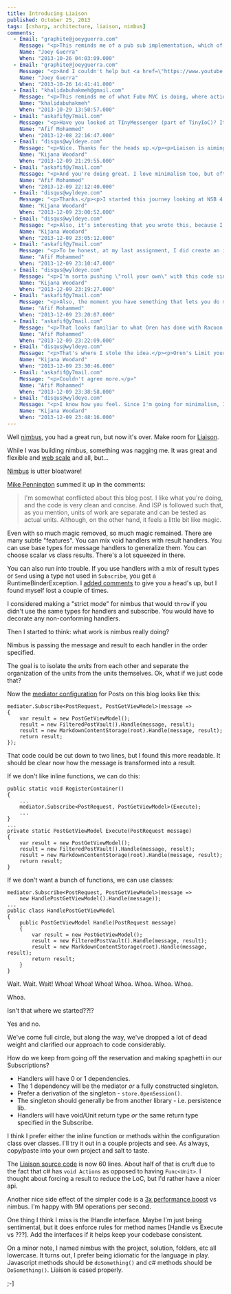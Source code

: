 ```yaml
---
title: Introducing Liaison
published: October 25, 2013
tags: [csharp, architecture, liaison, nimbus]
comments:
  - Email: "graphite@joeyguerra.com"
    Message: "<p>This reminds me of a pub sub implementation, which of course, I LOVE!</p>"
    Name: "Joey Guerra"
    When: "2013-10-26 04:03:09.000"
  - Email: "graphite@joeyguerra.com"
    Message: "<p>And I couldn't help but <a href=\"https://www.youtube.com/watch?v=b2F-DItXtZs\" rel=\"nofollow\">https://www.youtube.com/watch?v...</a> to the web scale link.</p>"
    Name: "Joey Guerra"
    When: "2013-10-26 14:41:41.000"
  - Email: "khalidabuhakmeh@gmail.com"
    Message: "<p>This reminds me of what Fubu MVC is doing, where actions can be chained. I am still on the fence of whether I would use something like this or not, since the cognitive overhead might not be worth the addition of the code.</p>"
    Name: "khalidabuhakmeh"
    When: "2013-10-29 13:50:57.000"
  - Email: "askafif@y7mail.com"
    Message: "<p>Have you looked at TInyMessenger (part of TinyIoC)? Its a more full fledged in memory bus with pub sub semantics, all rolled into one file.</p>"
    Name: "Afif Mohammed"
    When: "2013-12-08 22:16:47.000"
  - Email: "disqus@wyldeye.com"
    Message: "<p>Nice. Thanks for the heads up.</p><p>Liaison is aiming to find a minimum level of abstraction. It's more an exercise in understanding than anything. For instance, just responding to this comment, I've thought of a couple way to further simplify my stack. :-]</p>"
    Name: "Kijana Woodard"
    When: "2013-12-09 21:29:55.000"
  - Email: "askafif@y7mail.com"
    Message: "<p>And you're doing great. I love minimalism too, but often, in that pursuit I think I am probably going to miss out on important concerns that are there for a reason in other libraries. I am searching hard for a great in memory bus, that lets me do true event driven programming (think NSB API), where one can do a send and publish, and send is from 1 to many, handled by only one, and publish is from one and only one, handled by zero to many. The hardest I find in this pursuit is implementing Unit of work around the message handler, and still keeping it dead simple.</p>"
    Name: "Afif Mohammed"
    When: "2013-12-09 22:12:40.000"
  - Email: "disqus@wyldeye.com"
    Message: "<p>Thanks.</p><p>I started this journey looking at NSB 4.0 \"In Memory Publish\" and realized I really wanted to do Send, which it didn't have. I didn't realize how far that would take me. :-]</p><p>I started out with nimbus (<a href=\"https://kijanawoodard.com/introducing-nimbus/\" rel=\"nofollow\">https://kijanawoodard.com/intro...</a>) so that I could register handlers for messages anywhere, like nsb. What I quickly realized is that you get into cases like \"I need the handlers to run in a particular order\", \"This handler needs two parameters\", \"This handler needs zero parameters\", \"This handler uses the result of the work of the first 3 handlers (an Event)\".</p><p>Once there, I either needed to retreat to a \"full featured\" container, although that doesn't solve the ordering issue (see nsb's .First&lt;t&gt;(), etc), or I needed something else.</p><p>What I've found is that the \"orchestration code\" is fairly concise to write manually and keeps a lot of if/switch logic out of the handler code. Not to mention, I don't have to learn the incantations of the container.</p><p>I still owe you a blog post with more details and code. :-]</p>"
    Name: "Kijana Woodard"
    When: "2013-12-09 23:00:52.000"
  - Email: "disqus@wyldeye.com"
    Message: "<p>Also, it's interesting that you wrote this, because I was thinking of adding a \"publish\" feature, which really amounts to allowing multiple subscriptions for a message.</p><p>I've tried not to impose concepts like Command vs Event and I think I can continue to do that, but allow \"send to many\".</p><p>I haven't decided whether it should just be Send -&gt; \"send to whatever is registered\" or if I should do something like Send -&gt; \"send to subscriptions[0]\" and Publish -&gt; \"send to all subscriptions\".</p><p>I'll write the code and let it decide. :-]</p>"
    Name: "Kijana Woodard"
    When: "2013-12-09 23:05:12.000"
  - Email: "askafif@y7mail.com"
    Message: "<p>To be honest, at my last assignment, I did create an in memory pub sub mechanism to let the team get their head around event driven architecture without all the queues and distribution. We used that to move from procedural style to events and commands, and that paved the way for NSB to come in later. I am itching to write that again, but want to look around so I can borrow 'good' ideas, or even better just use something that fits the bill.</p>"
    Name: "Afif Mohammed"
    When: "2013-12-09 23:10:47.000"
  - Email: "disqus@wyldeye.com"
    Message: "<p>I'm sorta pushing \"roll your own\" with this code since it's single file inclusion only.</p><p>I have used it in enough mini projects that I'm considering putting it on nuget just for my own sake. But I want to let the api settle a bit. I still think it's a bit bloated, if you can believe that.</p><p>The key to \"in memory publish\" in a web request is transactions. If we're honest, we really only get one. Beyond that you're pushing your luck or opening up a can of worms. If the request fatals, where are you? Can you restart? From which point?</p><p>So a real \"publish\" where \"this is an Event that happened in the past\" (meaning saved to disk somewhere for all time), isn't friendly in memory.</p><p>I _think_ I'd like to add a way for disconnected code to register \"background tasks\" within the same unit of work as the main request handler code. The background tasks would then carry out follow on options like \"send an email\", \"update the stats screen\", etc. I'm not sure that this use case is worth the mental disconnect of not being able to trivially see what's going to be saved when the commit occurs.</p>"
    Name: "Kijana Woodard"
    When: "2013-12-09 23:19:27.000"
  - Email: "askafif@y7mail.com"
    Message: "<p>Also, the moment you have something that lets you do messaging, I feel its imperative to demonstrate the difference between command and event. Without that it feels messages are flying everywhere for no rhyme or reason. Hiding in the sheep's clothing of decoupling behind messages developers will write code that has all interesting side effects.</p>"
    Name: "Afif Mohammed"
    When: "2013-12-09 23:20:07.000"
  - Email: "askafif@y7mail.com"
    Message: "<p>That looks familiar to what Oren has done with Racoon blog. Interesting thoughts.</p>"
    Name: "Afif Mohammed"
    When: "2013-12-09 23:22:09.000"
  - Email: "disqus@wyldeye.com"
    Message: "<p>That's where I stole the idea.</p><p>Oren's Limit your Abstractions series is pivotal to my line of thinking on this. If I can drop IFoo, IGoo, IThisService, and IThatService and boil things down to IMediator (or whatever), clarity is what emerges.</p><p>I find the constraint similar to ReST constraints. At first you find it hampers you. But soon, you see that what you were doing before was \"making stuff up\" and not focusing on the essence of what needed to be done. At the end, your code becomes a tightly coupled mess of Interfaces that were suppose to solve the coupling problem but didn't because you just wrote the same old procedural spaghetti code hidden behind an interface.</p>"
    Name: "Kijana Woodard"
    When: "2013-12-09 23:30:46.000"
  - Email: "askafif@y7mail.com"
    Message: "<p>Couldn't agree more.</p>"
    Name: "Afif Mohammed"
    When: "2013-12-09 23:38:58.000"
  - Email: "disqus@wyldeye.com"
    Message: "<p>I know how you feel. Since I'm going for minimalism, I didn't want to impose that view _from_ Liaison. So if you want IEvent and ICommand and IHandle&lt;t&gt;, etc go ahead. Liaison won't _force_ you to do that, but it's easy to overlay. Plus, I didn't want to write \"unobtrusive mode\". :-]</p>"
    Name: "Kijana Woodard"
    When: "2013-12-09 23:48:16.000"
---
```

Well [nimbus][introducing nimbus], you had a great run, but now it's over. Make room for [Liaison].

While I was building nimbus, something was nagging me. It was great and flexible and [web scale] and all, but...

[Nimbus] is utter bloatware!

[Mike Pennington] summed it up in the comments:

> I'm somewhat conflicted about this blog post. I like what you're doing, and the code is very clean and concise. And ISP is followed such that, as you mention, units of work are separate and can be tested as actual units. Although, on the other hand, it feels a little bit like magic. 

Even with so much magic removed, so much magic remained. There are many subtle "features". You can mix void handlers with result handlers. You can use base types for message handlers to generalize them. You can choose scalar vs class results. There's a lot squeezed in there. 

You can also run into trouble. If you use handlers with a mix of result types or `Send` using a type not used in `Subscribe`, you get a RuntimeBinderException. I [added comments] to give you a head's up, but I found myself lost a couple of times.

I considered making a "strict mode" for nimbus that would `throw` if you didn't use the same types for handlers and subscribe. You would have to decorate any non-conforming handlers. 

Then I started to think: what work is nimbus really doing? 

Nimbus is passing the message and result to each handler in the order specified. 

The goal is to isolate the _units_ from each other and separate the organization of the units from the units themselves. Ok, what if we just code that? 

Now the [mediator configuration] for Posts on this blog looks like this:

    mediator.Subscribe<PostRequest, PostGetViewModel>(message =>
    {
        var result = new PostGetViewModel();
        result = new FilteredPostVault().Handle(message, result);
        result = new MarkdownContentStorage(root).Handle(message, result);
        return result;
    });

That code could be cut down to two lines, but I found this more readable. It should be clear now how the message is transformed into a result.

If we don't like inline functions, we can do this:
    
    public static void RegisterContainer()
    {
        ...
        mediator.Subscribe<PostRequest, PostGetViewModel>(Execute);
        ...
    }
    ...
    private static PostGetViewModel Execute(PostRequest message)
    {
        var result = new PostGetViewModel();
        result = new FilteredPostVault().Handle(message, result);
        result = new MarkdownContentStorage(root).Handle(message, result);
        return result;
    }

If we don't want a bunch of functions, we can use classes:

    mediator.Subscribe<PostRequest, PostGetViewModel>(message => 
        new HandlePostGetViewModel().Handle(message));
    ...
    public class HandlePostGetViewModel
    {
        public PostGetViewModel Handle(PostRequest message)
        {
            var result = new PostGetViewModel();
            result = new FilteredPostVault().Handle(message, result);
            result = new MarkdownContentStorage(root).Handle(message, result);
            return result;
        }
    }

Wait. Wait. Wait! Whoa! Whoa! Whoa! Whoa. Whoa. Whoa. Whoa.

Whoa.

Isn't that where we started??!?

Yes and no.

We've come full circle, but along the way, we've dropped a lot of dead weight and clarified our approach to code considerably. 

How do we keep from going off the reservation and making spaghetti in our Subscriptions?

* Handlers will have 0 or 1 dependencies.
* The 1 dependency will be the mediator _or_ a fully constructed singleton.
* Prefer a derivation of the singleton - `store.OpenSession()`.
* The singleton should generally be from another library - i.e. persistence lib.
* Handlers will have void/Unit return type _or_ the same return type specified in the Subscribe.

I think I prefer either the inline function or methods within the configuration class over classes. I'll try it out in a couple projects and see. As always, copy/paste into your own project and salt to taste.

The [Liaison source code] is now 60 lines. About half of that is cruft due to the fact that c# has `void Actions` as opposed to having `Func<Unit>`. I thought about forcing a result to reduce the LoC, but I'd rather have a nicer api.

Another nice side effect of the simpler code is a [3x performance boost] vs nimbus. I'm happy with 9M operations per second.

One thing I think I miss is the IHandle interface. Maybe I'm just being sentimental, but it does enforce rules for method names [Handle vs Execute vs ???]. Add the interfaces if it helps keep your codebase consistent.

On a minor note, I named nimbus with the project, solution, folders, etc all lowercase. It turns out, I prefer being idiomatic for the language in play. Javascript methods should be `doSomething()` and c# methods should be `DoSomething()`. Liaison is cased properly. 

;-]

[introducing nimbus]: /introducing-nimbus
[nimbus]: https://github.com/kijanawoodard/nimbus/blob/507a3a9ba81e3af640d877158b8168f1e74e27f3/src/mediator.cs
[Liaison]: https://github.com/kijanawoodard/Liaison
[web scale]: http://mongodb-is-web-scale.com/    
[Mike Pennington]: https://www.linkedin.com/in/mikepennington
[added comments]: https://github.com/kijanawoodard/nimbus/blob/507a3a9ba81e3af640d877158b8168f1e74e27f3/src/mediator.cs#L88
[mediator configuration]: https://github.com/kijanawoodard/Blog/blob/36b4b747c0a538d46ac418e0ed51f07e66bedb52/src/Blog.Web/Initialization/AutofacConfig.cs#L20
[liaison source code]: https://github.com/kijanawoodard/Liaison/blob/e0d6aa9be055a1da227aa5d0782bdaae204a5221/src/Liaison/Mediator.cs
[3x performance boost]: https://github.com/kijanawoodard/Liaison/blob/master/src/Liaison.Tests/Performance.cs#L87

